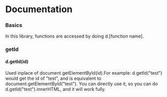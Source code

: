 # Documentation

### Basics
In this library, functions are accessed by doing d.[function name].

### getId
#### d.getId(id)
Used inplace of document.getElementById(id).For example: d.getId("test") would get the id of "test", and is equivalent to document.getElementById("test").
You can directly use it, so you can do d.getId("test").innerHTML, and it will work fully.
